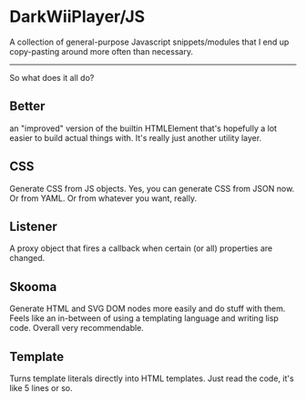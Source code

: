 DarkWiiPlayer/JS
================================================================================

A collection of general-purpose Javascript snippets/modules that I end up
copy-pasting around more often than necessary.

---

So what does it all do?

## Better

an "improved" version of the builtin HTMLElement that's hopefully a lot easier
to build actual things with. It's really just another utility layer.

## CSS

Generate CSS from JS objects. Yes, you can generate CSS from JSON now. Or from
YAML. Or from whatever you want, really.

## Listener

A proxy object that fires a callback when certain (or all) properties are
changed.

## Skooma

Generate HTML and SVG DOM nodes more easily and do stuff with them. Feels like
an in-between of using a templating language and writing lisp code. Overall very
recommendable.

## Template

Turns template literals directly into HTML templates. Just read the code, it's
like 5 lines or so.
